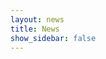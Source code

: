 ```yaml
---
layout: news
title: News
show_sidebar: false
---
```


<!-- [View the sponsors docs](/bulma-clean-theme/docs/sponsors/) -->

